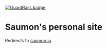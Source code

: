 
[![GuardRails badge](https://badges.production.guardrails.io/maximelouet/maximelouet.github.io.svg)](https://www.guardrails.io)

<h1>Saumon's personal site</h1>
<p>Redirects to <a href="https://saumon.io">saumon.io</a>.</p>
